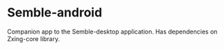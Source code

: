 # Semble-android
Companion app to the Semble-desktop application. Has dependencies on Zxing-core library.
